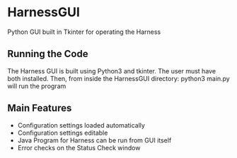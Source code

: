 # HarnessGUI
Python GUI built in Tkinter for operating the Harness

## Running the Code
The Harness GUI is built using Python3 and tkinter. The user must have both installed. Then, from inside the HarnessGUI directory: python3 main.py will run the program

## Main Features
- Configuration settings loaded automatically
- Configuration settings editable
- Java Program for Harness can be run from GUI itself
- Error checks on the Status Check window
